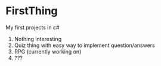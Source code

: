# FirstThing
My first projects in c#
1. Nothing interesting
2. Quiz thing with easy way to implement question/answers
3. RPG (currently working on)
4. ???
